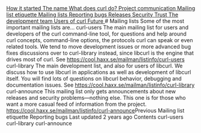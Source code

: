 <a href="started.html" class="navButton-94f2579c--pageItemWithChildrenNested-2c5d8183--navButtonClickable-161b88ca">
<span class="text-4505230f--UIH300-2063425d--textContentFamily-49a318e1--navButtonLabel-14a4968f">How it started</span>
</a>
<a href="name.html" class="navButton-94f2579c--pageItemWithChildrenNested-2c5d8183--navButtonClickable-161b88ca">
<span class="text-4505230f--UIH300-2063425d--textContentFamily-49a318e1--navButtonLabel-14a4968f">The name</span>
</a>
<a href="does.html" class="navButton-94f2579c--pageItemWithChildrenNested-2c5d8183--navButtonClickable-161b88ca">
<span class="text-4505230f--UIH300-2063425d--textContentFamily-49a318e1--navButtonLabel-14a4968f">What does curl do?</span>
</a>
<a href="comm.html" class="navButton-94f2579c--pageItemWithChildrenNested-2c5d8183--navButtonClickable-161b88ca">
<span class="text-4505230f--UIH300-2063425d--textContentFamily-49a318e1--navButtonLabel-14a4968f">Project communication</span>
</a>
<a href="etiquette.html" class="navButton-94f2579c--pageItemWithChildrenNested-2c5d8183--navButtonClickable-161b88ca">
<span class="text-4505230f--UIH300-2063425d--textContentFamily-49a318e1--navButtonLabel-14a4968f">Mailing list etiquette</span>
</a>
<a href="maillists.html" class="navButton-94f2579c--pageItemWithChildrenNested-2c5d8183--navButtonClickable-161b88ca--navButtonOpened-6a88552e">
<span class="text-4505230f--UIH300-2063425d--textContentFamily-49a318e1--navButtonLabel-14a4968f">Mailing lists</span>
</a>
<a href="bugs.html" class="navButton-94f2579c--pageItemWithChildrenNested-2c5d8183--navButtonClickable-161b88ca">
<span class="text-4505230f--UIH300-2063425d--textContentFamily-49a318e1--navButtonLabel-14a4968f">Reporting bugs</span>
</a>
<a href="releases.html" class="navButton-94f2579c--pageItemWithChildrenNested-2c5d8183--navButtonClickable-161b88ca">
<span class="text-4505230f--UIH300-2063425d--textContentFamily-49a318e1--navButtonLabel-14a4968f">Releases</span>
</a>
<a href="security.html" class="navButton-94f2579c--pageItemWithChildrenNested-2c5d8183--navButtonClickable-161b88ca">
<span class="text-4505230f--UIH300-2063425d--textContentFamily-49a318e1--navButtonLabel-14a4968f">Security</span>
</a>
<a href="trust.html" class="navButton-94f2579c--pageItemWithChildrenNested-2c5d8183--navButtonClickable-161b88ca">
<span class="text-4505230f--UIH300-2063425d--textContentFamily-49a318e1--navButtonLabel-14a4968f">Trust</span>
</a>
<a href="devteam.html" class="navButton-94f2579c--pageItemWithChildrenNested-2c5d8183--navButtonClickable-161b88ca">
<span class="text-4505230f--UIH300-2063425d--textContentFamily-49a318e1--navButtonLabel-14a4968f">The development team</span>
</a>
<a href="users.html" class="navButton-94f2579c--pageItemWithChildrenNested-2c5d8183--navButtonClickable-161b88ca">
<span class="text-4505230f--UIH300-2063425d--textContentFamily-49a318e1--navButtonLabel-14a4968f">Users of curl</span>
</a>
<a href="future.html" class="navButton-94f2579c--pageItemWithChildrenNested-2c5d8183--navButtonClickable-161b88ca">
<span class="text-4505230f--UIH300-2063425d--textContentFamily-49a318e1--navButtonLabel-14a4968f">Future</span>
</a># <span class="text-4505230f--DisplayH900-bfb998fa--textContentFamily-49a318e1">Mailing lists</span>
<span class="text-4505230f--UIH300-2063425d--textUIFamily-5ebd8e40--text-8ee2c8b2">
</span>
<span class="text-4505230f--UIH300-2063425d--textUIFamily-5ebd8e40--text-8ee2c8b2">
</span>
<span class="text-4505230f--TextH400-3033861f--textContentFamily-49a318e1">
<span data-key="8885b39498c840a485131f2f4f5e2638">
<span data-offset-key="8885b39498c840a485131f2f4f5e2638:0">Some of the most important mailing lists are…</span>
</span>
</span>
<span class="text-4505230f--HeadingH700-04e1a2a3--textContentFamily-49a318e1">
<span data-key="c75961752afc434e88beba8f2c7dfba8">
<span data-offset-key="c75961752afc434e88beba8f2c7dfba8:0">curl-users</span>
</span>
</span>
<span class="text-4505230f--TextH400-3033861f--textContentFamily-49a318e1">
<span data-key="6bac7827b673435dadf57231c24069f9">
<span data-offset-key="6bac7827b673435dadf57231c24069f9:0">The main mailing list for users and developers of the curl command-line tool, for questions and help around curl concepts, command-line options, the protocols curl can speak or even related tools. We tend to move development issues or more advanced bug fixes discussions over to curl-library instead, since libcurl is the engine that drives most of curl.</span>
</span>
</span>
<span class="text-4505230f--TextH400-3033861f--textContentFamily-49a318e1">
<span data-key="2af431af8cd741d4a0f97dd2849c024d">
<span data-offset-key="2af431af8cd741d4a0f97dd2849c024d:0">See </span>
</span>
<a href="https://cool.haxx.se/mailman/listinfo/curl-users" class="link-a079aa82--primary-53a25e66--link-faf6c434">
<span data-key="560f3b49ae7a44c4925895b3afdd55ab">
<span data-offset-key="560f3b49ae7a44c4925895b3afdd55ab:0">https://cool.haxx.se/mailman/listinfo/curl-users</span>
</span>
</a>
<span data-key="5d26d28be62446f4897bc49db09ad977">
<span data-offset-key="5d26d28be62446f4897bc49db09ad977:0">
<span data-slate-zero-width="z">​</span>
</span>
</span>
</span>
<span class="text-4505230f--HeadingH700-04e1a2a3--textContentFamily-49a318e1">
<span data-key="acbfb4120f8e40eeace2c8d44fa8a07a">
<span data-offset-key="acbfb4120f8e40eeace2c8d44fa8a07a:0">curl-library</span>
</span>
</span>
<span class="text-4505230f--TextH400-3033861f--textContentFamily-49a318e1">
<span data-key="3d32e7bad176470295c871609ff1f553">
<span data-offset-key="3d32e7bad176470295c871609ff1f553:0">The main development list, and also for users of libcurl. We discuss how to use libcurl in applications as well as development of libcurl itself. You will find lots of questions on libcurl behavior, debugging and documentation issues.</span>
</span>
</span>
<span class="text-4505230f--TextH400-3033861f--textContentFamily-49a318e1">
<span data-key="e97f55416e344e0f8fc20f4267583c63">
<span data-offset-key="e97f55416e344e0f8fc20f4267583c63:0">See </span>
</span>
<a href="https://cool.haxx.se/mailman/listinfo/curl-library" class="link-a079aa82--primary-53a25e66--link-faf6c434">
<span data-key="5335ca2d605c499abdd2b71bbc8aa6be">
<span data-offset-key="5335ca2d605c499abdd2b71bbc8aa6be:0">https://cool.haxx.se/mailman/listinfo/curl-library</span>
</span>
</a>
<span data-key="ee6e089e25394084a93edf1040de780d">
<span data-offset-key="ee6e089e25394084a93edf1040de780d:0">
<span data-slate-zero-width="z">​</span>
</span>
</span>
</span>
<span class="text-4505230f--HeadingH700-04e1a2a3--textContentFamily-49a318e1">
<span data-key="afb59288af1a497d8c528c7c4e244431">
<span data-offset-key="afb59288af1a497d8c528c7c4e244431:0">curl-announce</span>
</span>
</span>
<span class="text-4505230f--TextH400-3033861f--textContentFamily-49a318e1">
<span data-key="8049f51dbf014a1d85606816caced121">
<span data-offset-key="8049f51dbf014a1d85606816caced121:0">This mailing list only gets announcements about new releases and security problems—nothing else. This one is for those who want a more casual feed of information from the project. </span>
</span>
<a href="https://cool.haxx.se/mailman/listinfo/curl-announce" class="link-a079aa82--primary-53a25e66--link-faf6c434">
<span data-key="583e69a297de4bcab4c0d70f23ba4731">
<span data-offset-key="583e69a297de4bcab4c0d70f23ba4731:0">https://cool.haxx.se/mailman/listinfo/curl-announce</span>
</span>
</a>
<span data-key="a4ebf53844e349e7b8f14e95c3cb11b1">
<span data-offset-key="a4ebf53844e349e7b8f14e95c3cb11b1:0">
<span data-slate-zero-width="z">​</span>
</span>
</span>
</span>
<a href="etiquette.html" class="reset-3c756112--card-6570f064--whiteCard-fff091a4--cardPrevious-56a5e674">
</a>
<span class="text-4505230f--TextH200-a3425406--textContentFamily-49a318e1">Previous</span>
<span class="text-4505230f--UIH400-4e41e82a--textContentFamily-49a318e1">Mailing list etiquette</span>
<a href="bugs.html" class="reset-3c756112--card-6570f064--whiteCard-fff091a4--cardNext-19241c42">
</a>
<span class="text-4505230f--UIH400-4e41e82a--textContentFamily-49a318e1">Reporting bugs</span>
<span class="text-4505230f--TextH200-a3425406--textContentFamily-49a318e1">Last updated 2 years ago</span>
<span class="text-4505230f--InfoH100-1e92e1d1--textContentFamily-49a318e1">Contents</span>
<a href="maillists.html#curl-users" class="reset-3c756112--menuItem-aa02f6ec--menuItemLight-757d5235--menuItemInline-173bdf97--pageTocItem-f4427024">
</a>
<span class="text-4505230f--UIH300-2063425d--textContentFamily-49a318e1">
<span class="text-4505230f--UIH200-50ead35f--textContentFamily-49a318e1">curl-users</span>
</span>
<a href="maillists.html#curl-library" class="reset-3c756112--menuItem-aa02f6ec--menuItemLight-757d5235--menuItemInline-173bdf97--pageTocItem-f4427024">
</a>
<span class="text-4505230f--UIH300-2063425d--textContentFamily-49a318e1">
<span class="text-4505230f--UIH200-50ead35f--textContentFamily-49a318e1">curl-library</span>
</span>
<a href="maillists.html#curl-announce" class="reset-3c756112--menuItem-aa02f6ec--menuItemLight-757d5235--menuItemInline-173bdf97--pageTocItem-f4427024">
</a>
<span class="text-4505230f--UIH300-2063425d--textContentFamily-49a318e1">
<span class="text-4505230f--UIH200-50ead35f--textContentFamily-49a318e1">curl-announce</span>
</span>

